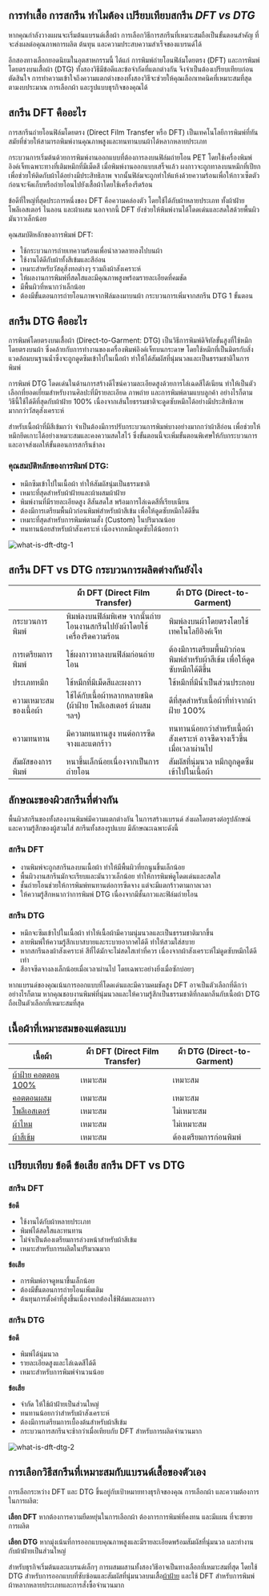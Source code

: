 ## การทำเสื้อ การสกรีน ทำไมต้อง เปรียบเทียบสกรีน _DFT vs DTG_

หากคุณกำลังวางแผนจะเริ่มต้นแบรนด์เสื้อผ้า การเลือกวิธีการสกรีนที่เหมาะสมถือเป็นขั้นตอนสำคัญ ที่จะส่งผลต่อคุณภาพการผลิต ต้นทุน และความประสบความสำเร็จของแบรนด์ได้

อีกสองทางเลือกยอดนิยมในอุตสาหกรรมนี้ ได้แก่ การพิมพ์ถ่ายโอนฟิล์มโดยตรง (DFT) และการพิมพ์โดยตรงบนเสื้อผ้า (DTG) ทั้งสองวิธีมีข้อดีและข้อจำกัดที่แตกต่างกัน จึงจำเป็นต้องเปรียบเทียบก่อนตัดสินใจ การทำความเข้าใจถึงความแตกต่างของทั้งสองวิธีจะช่วยให้คุณเลือกเทคนิคที่เหมาะสมที่สุดตามงบประมาณ การเลือกผ้า และรูปแบบธุรกิจของคุณได้

## สกรีน DFT คืออะไร

การสกรีนถ่ายโอนฟิล์มโดยตรง (Direct Film Transfer หรือ DFT) เป็นเทคโนโลยีการพิมพ์ที่ทันสมัยที่ช่วยให้สามารถพิมพ์งานคุณภาพสูงและทนทานบนผ้าได้หลากหลายประเภท

กระบวนการเริ่มต้นด้วยการพิมพ์งานออกแบบที่ต้องการลงบนฟิล์มถ่ายโอน PET โดยใช้เครื่องพิมพ์อิงค์เจ็ทเฉพาะทางที่เติมหมึกที่มีเม็ดสี เมื่อพิมพ์งานออกแบบเสร็จแล้ว ผงกาวจะถูกทาลงบนหมึกที่เปียกเพื่อช่วยให้ติดกับผ้าได้อย่างมีประสิทธิภาพ จากนั้นฟิล์มจะถูกทำให้แห้งด้วยความร้อนเพื่อให้กาวเซ็ตตัวก่อนจะจัดเก็บหรือถ่ายโอนไปยังเสื้อผ้าโดยใช้เครื่องรีดร้อน

ข้อดีที่ใหญ่ที่สุดประการหนึ่งของ DFT คือความคล่องตัว โดยใช้ได้กับผ้าหลายประเภท ทั้งผ้าฝ้าย โพลีเอสเตอร์ ไนลอน และผ้าผสม นอกจากนี้ DFT ยังช่วยให้พิมพ์งานได้โดดเด่นและสดใสด้วยพื้นผิวมันวาวเล็กน้อย

คุณสมบัติหลักของการพิมพ์ DFT:

- ใช้กระบวนการถ่ายเทความร้อนเพื่อนำลวดลายลงไปบนผ้า
- ใช้งานได้ดีกับผ้าทั้งสีเข้มและสีอ่อน
- เหมาะสำหรับวัสดุสิ่งทอต่างๆ รวมถึงผ้าสังเคราะห์
- ให้ผลงานการพิมพ์ที่สดใสและมีคุณภาพสูงพร้อมรายละเอียดที่คมชัด
- มีพื้นผิวที่หนากว่าเล็กน้อย
- ต้องมีขั้นตอนการถ่ายโอนภาพจากฟิล์มลงมาบนผ้า กระบวนการเพิ่มจากสกรีน DTG 1 ขั้นตอน

## สกรีน DTG คืออะไร

การพิมพ์โดยตรงบนเสื้อผ้า (Direct-to-Garment: DTG) เป็นวิธีการพิมพ์ดิจิทัลขั้นสูงที่ใช้หมึกโดยตรงบนผ้า ซึ่งคล้ายกับการทำงานของเครื่องพิมพ์อิงค์เจ็ทบนกระดาษ โดยใช้หมึกที่เป็นมิตรกับสิ่งแวดล้อมบนฐานน้ำซึ่งจะถูกดูดซึมเข้าไปในเนื้อผ้า ทำให้ได้สัมผัสที่นุ่มนวลและเป็นธรรมชาติในการพิมพ์

การพิมพ์ DTG โดดเด่นในด้านการสร้างดีไซน์ความละเอียดสูงด้วยการไล่เฉดสีได้เนียน ทำให้เป็นตัวเลือกที่ยอดเยี่ยมสำหรับงานศิลปะที่มีรายละเอียด ภาพถ่าย และการพิมพ์ตามแบบลูกค้า อย่างไรก็ตาม วิธีนี้ใช้ได้ดีที่สุดกับผ้าฝ้าย 100% เนื่องจากเส้นใยธรรมชาติจะดูดซับหมึกได้อย่างมีประสิทธิภาพมากกว่าวัสดุสังเคราะห์

สำหรับเนื้อผ้าที่มีสีเข้มกว่า จำเป็นต้องมีการปรับกระบวนการพิมพ์บางอย่างมากกว่าผ้าสีอ่อน เพื่อช่วยให้หมึกยึดเกาะได้อย่างเหมาะสมและคงความสดใสไว้ ซึ่งขั้นตอนนี้จะเพิ่มขั้นตอนพิเศษให้กับกระบวนการและอาจส่งผลให้ขั้นตอนการสกรีนช้าลง

### คุณสมบัติหลักของการพิมพ์ DTG:

- หมึกซึมเข้าไปในเนื้อผ้า ทำให้สัมผัสนุ่มเป็นธรรมชาติ
- เหมาะที่สุดสำหรับผ้าฝ้ายและผ้าผสมผ้าฝ้าย
- พิมพ์งานที่มีรายละเอียดสูง สีสันสดใส พร้อมการไล่เฉดสีที่เรียบเนียน
- ต้องมีการเตรียมพื้นผิวก่อนพิมพ์สำหรับผ้าสีเข้ม เพื่อให้ดูดซับหมึกได้ดีขึ้น
- เหมาะที่สุดสำหรับการพิมพ์ตามสั่ง (Custom) ในปริมาณน้อย
- ทนทานน้อยสำหรับผ้าสังเคราะห์ เนื่องจากหมึกดูดซับได้น้อยกว่า

![what-is-dft-dtg-1](/blog/what-is-dft-dtg-1.jpg)

## สกรีน DFT vs DTG กระบวนการผลิตต่างกันยังไง

|                        | **ผ้า DFT (Direct Film Transfer)**                                          | **ผ้า DTG (Direct-to-Garment)**                                                |
| ---------------------- | -------------------------------------------------------------------------- | -------------------------------------------------------------------------- |
| กระบวนการพิมพ์         | พิมพ์ลงบนฟิล์มพิเศษ จากนั้นถ่ายโอนงานสกรีนไปยังผ้าโดยใช้เครื่องรีดความร้อน | พิมพ์ลงบนผ้าโดยตรงโดยใช้เทคโนโลยีอิงค์เจ็ท                                 |
| การเตรียมการพิมพ์      | ใช้ผงกาวทาลงบนฟิล์มก่อนถ่ายโอน                                             | ต้องมีการเตรียมพื้นผิวก่อนพิมพ์สำหรับผ้าสีเข้ม เพื่อให้ดูดซับหมึกได้ดีขึ้น |
| ประเภทหมึก             | ใช้หมึกที่มีเม็ดสีและผงกาว                                                 | ใช้หมึกที่มีน้ำเป็นส่วนประกอบ                                              |
| ความเหมาะสมของเนื้อผ้า | ใช้ได้กับเนื้อผ้าหลากหลายชนิด (ผ้าฝ้าย โพลีเอสเตอร์ ผ้าผสม ฯลฯ)            | ดีที่สุดสำหรับเนื้อผ้าที่ทำจากผ้าฝ้าย 100%                                 |
| ความทนทาน              | มีความทนทานสูง ทนต่อการซีดจางและแตกร้าว                                    | ทนทานน้อยกว่าสำหรับเนื้อผ้าสังเคราะห์ อาจซีดจางเร็วขึ้นเมื่อเวลาผ่านไป     |
| สัมผัสของการพิมพ์      | หนาขึ้นเล็กน้อยเนื่องจากเป็นการถ่ายโอน                                     | สัมผัสที่นุ่มนวล หมึกถูกดูดซึมเข้าไปในเนื้อผ้า                             |

## ลักษณะของผิวสกรีนที่ต่างกัน

พื้นผิวสกรีนของทั้งสองงานพิมพ์มีความแตกต่างกัน ในการสร้างแบรนด์ ส่งผลโดยตรงต่อรูปลักษณ์และความรู้สึกของผู้สวมใส่ สกรีนทั้งสองรูปแบบ มีลักษณะเฉพาะดังนี้

### สกรีน DFT

- งานพิมพ์จะถูกสกรีนลงบนเนื้อผ้า ทำให้มีพื้นผิวที่ยกนูนขึ้นเล็กน้อย
- พื้นผิวงานสกรีนมักจะเรียบและมันวาวเล็กน้อย ทำให้การพิมพ์ดูโดดเด่นและสดใส
- ชั้นถ่ายโอนช่วยให้การพิมพ์ทนทานต่อการซีดจาง แต่จะมีแตกร้าวตามกาลเวลา
- ให้ความรู้สึกหนากว่าการพิมพ์ DTG เนื่องจากมีชั้นกาวและฟิล์มถ่ายโอน

### สกรีน DTG

- หมึกจะซึมเข้าไปในเนื้อผ้า ทำให้เนื้อผ้ามีความนุ่มนวลและเป็นธรรมชาติมากขึ้น
- ลายพิมพ์ให้ความรู้สึกเบาสบายและระบายอากาศได้ดี ทำให้สวมใส่สบาย
- หากสกรีนลงผ้าสังเคราะห์ สีที่ได้มักจะไม่สดใสเท่าที่ควร เนื่องจากผ้าสังเคราะห์ไม่ดูดซับหมึกได้ดีเท่า
- สีอาจซีดจางลงเล็กน้อยเมื่อเวลาผ่านไป โดยเฉพาะอย่างยิ่งเมื่อซักบ่อยๆ

หากแบรนด์ของคุณเน้นการออกแบบที่โดดเด่นและมีความคมชัดสูง DFT อาจเป็นตัวเลือกที่ดีกว่า อย่างไรก็ตาม หากคุณชอบงานพิมพ์ที่นุ่มนวลและให้ความรู้สึกเป็นธรรมชาติที่กลมกลืนกับเนื้อผ้า DTG ถือเป็นตัวเลือกที่เหมาะสมที่สุด

## เนื้อผ้าที่เหมาะสมของแต่ละแบบ

| **เนื้อผ้า**                                                                                                                                   | **ผ้า DFT (Direct Film Transfer)** | **ผ้า DTG (Direct-to-Garment)** |
| ---------------------------------------------------------------------------------------------------------------------------------------------- | ---------------------------------- | ------------------------------- |
| [ผ้าฝ้าย คอตตอน 100%](how-many-grades-of-cotton-are-there)                                                                                     | เหมาะสม                            | เหมาะสม                         |
| [คอตตอนผสม](what-is-cotton)                                                                                                                    | เหมาะสม                            | เหมาะสม                         |
| [โพลีเอสเตอร์](https://www.ruedee.com/th/fabric/polyester/#google_vignette)                                                                    | เหมาะสม                            | ไม่เหมาะสม                      |
| [ผ้าไหม](https://th.wikipedia.org/wiki/%E0%B8%9C%E0%B9%89%E0%B8%B2%E0%B9%84%E0%B8%AB%E0%B8%A1%E0%B9%84%E0%B8%97%E0%B8%A2)                      | เหมาะสม                            | ไม่เหมาะสม                      |
| [ผ้าสีเข้ม](https://www.electrolux.co.th/blog/how-to-wash-coloured-clothes/?srsltid=AfmBOoq_OEFuTTKeXujiSwSa_Pzp-S2LnmXB1gmkOpG3yugdjjCHL7JN) | เหมาะสม                            | ต้องเตรียมการก่อนพิมพ์          |


## เปรียบเทียบ ข้อดี ข้อเสีย สกรีน DFT vs DTG

### สกรีน DFT

**ข้อดี**

- ใช้งานได้กับผ้าหลายประเภท
- พิมพ์ได้สดใสและทนทาน
- ไม่จำเป็นต้องเตรียมการล่วงหน้าสำหรับผ้าสีเข้ม
- เหมาะสำหรับการผลิตในปริมาณมาก

**ข้อเสีย**

- การพิมพ์อาจดูหนาขึ้นเล็กน้อย
- ต้องมีขั้นตอนการถ่ายโอนเพิ่มเติม
- ต้นทุนการตั้งค่าที่สูงขึ้นเนื่องจากต้องใช้ฟิล์มและผงกาว

### สกรีน DTG

**ข้อดี**

- พิมพ์ได้นุ่มนวล 
- รายละเอียดสูงและไล่เฉดสีได้ดี
- เหมาะสำหรับการพิมพ์จำนวนน้อย

**ข้อเสีย**

- จำกัด ให้ใช้ผ้าฝ้ายเป็นส่วนใหญ่
- ทนทานน้อยกว่าสำหรับผ้าสังเคราะห์
- ต้องมีการเตรียมการเบื้องต้นสำหรับผ้าสีเข้ม
- กระบวนการสกรีนจะช้ากว่าเมื่อเทียบกับ DFT สำหรับการผลิตจำนวนมาก

![what-is-dft-dtg-2](/blog/what-is-dft-dtg-2.jpg)

## การเลือกวิธีสกรีนที่เหมาะสมกับแบรนด์เสื้อของตัวเอง

การเลือกระหว่าง DFT และ DTG ขึ้นอยู่กับเป้าหมายทางธุรกิจของคุณ การเลือกผ้า และความต้องการในการผลิต:

**เลือก DFT** หากต้องการความยืดหยุ่นในการเลือกผ้า ต้องการการพิมพ์ที่คงทน และมีแผน ที่จะขยายการผลิต

**เลือก DTG** หากมุ่งเน้นที่การออกแบบคุณภาพสูงและมีรายละเอียดพร้อมสัมผัสที่นุ่มนวล และทำงานกับผ้าฝ้ายเป็นส่วนใหญ่

สำหรับธุรกิจเริ่มต้นและแบรนด์เล็กๆ การผสมผสานทั้งสองวิธีอาจเป็นทางเลือกที่เหมาะสมที่สุด โดยใช้ DTG สำหรับการออกแบบที่ซับซ้อนและสัมผัสที่นุ่มนวลบนเสื้อ[ผ้าฝ้าย](https://th.wikipedia.org/wiki/%E0%B8%9C%E0%B9%89%E0%B8%B2%E0%B8%9D%E0%B9%89%E0%B8%B2%E0%B8%A2) และใช้ DFT สำหรับการพิมพ์ผ้าหลากหลายประเภทและการสั่งซื้อจำนวนมาก